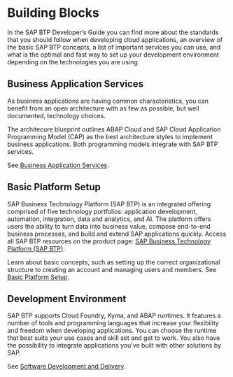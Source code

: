 <!-- loio03139beaafed482086bfd8d4e0d73343 -->

# Building Blocks

In the SAP BTP Developer’s Guide you can find more about the standards that you should follow when developing cloud applications, an overview of the basic SAP BTP concepts, a list of important services you can use, and what is the optimal and fast way to set up your development environment depending on the technologies you are using.



<a name="loio03139beaafed482086bfd8d4e0d73343__section_esd_xbg_yyb"/>

## Business Application Services

As business applications are having common characteristics, you can benefit from an open architecture with as few as possible, but well documented, technology choices.

The architecure blueprint outlines ABAP Cloud and SAP Cloud Application Programming Model \(CAP\) as the best architecture styles to implement business applications. Both programming models integrate with SAP BTP services.

See [Business Application Services](business-application-services-f3641a5.md).



<a name="loio03139beaafed482086bfd8d4e0d73343__section_wdy_vbg_yyb"/>

## Basic Platform Setup

SAP Business Technology Platform \(SAP BTP\) is an integrated offering comprised of five technology portfolios: application development, automation, integration, data and analytics, and AI. The platform offers users the ability to turn data into business value, compose end-to-end business processes, and build and extend SAP applications quickly. Access all SAP BTP resources on the product page: [SAP Business Technology Platform \(SAP BTP\)](https://help.sap.com/viewer/product/CP/Cloud/en-US?task=discover_task).

Learn about basic concepts, such as setting up the correct organizational structure to creating an account and managing users and members. See [Basic Platform Setup](basic-platform-setup-3b774f8.md).



<a name="loio03139beaafed482086bfd8d4e0d73343__section_szf_ybg_yyb"/>

## Development Environment

SAP BTP supports Cloud Foundry, Kyma, and ABAP runtimes. It features a number of tools and programming languages that increase your flexibility and freedom when developing applications. You can choose the runtime that best suits your use cases and skill set and get to work. You also have the possibility to integrate applications you’ve built with other solutions by SAP.

See [Software Development and Delivery](software-development-and-delivery-511cac8.md).

